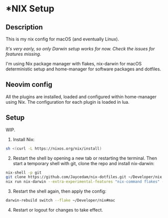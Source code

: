 # *NIX Setup

## Description
This is my nix config for macOS (and eventually Linux). 

*It's very early, so only Darwin setup works for now. Check the issues for features missing.*

I'm using Nix package manager with flakes, nix-darwin for macOS deterministic setup and home-manager for software packages and dotfiles.

## Neovim config
All the plugins are installed, loaded and configured within home-manager using Nix. The configuration for each plugin is loaded in lua.

## Setup

WIP.

1. Install Nix:
```bash
sh <(curl -L https://nixos.org/nix/install)
```

2. Restart the shell by opening a new tab or restarting the terminal. 
Then start a temporary shell with git, clone the repo and install nix-darwin:
```bash
nix-shell -p git
git clone https://github.com/Jaycedam/nix-dotfiles.git ~/Developer/nix
nix run nix-darwin --extra-experimental-features "nix-command flakes" -- switch --flake ~/Developer/nix#mac
```

3. Restart the shell again, then apply the config:
```bash
darwin-rebuild switch --flake ~/Developer/nix#mac
```

4. Restart or logout for changes to take effect.
